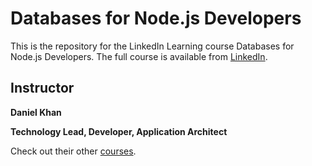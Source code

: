 # Databases for Node.js Developers

This is the repository for the LinkedIn Learning course Databases for Node.js Developers. The full course is available from [LinkedIn].

## Instructor

**Daniel Khan**

**Technology Lead, Developer, Application Architect**

Check out their other [courses](https://www.linkedin.com/learning/instructors/daniel-khan).

[linkedin]: https://www.linkedin.com/learning/databases-for-node-js-developers-2/set-up-and-understand-the-maxcoin-sample-app?autoSkip=true&autoplay=true&contextUrn=urn%3Ali%3AlyndaLearningPath%3A5ade1c55498e39379949fb9c&resume=false
